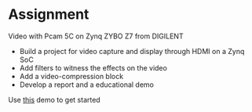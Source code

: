 # Assignment

Video with Pcam 5C on Zynq ZYBO Z7 from DIGILENT

* Build a project for video capture and display through HDMI on a Zynq SoC
* Add filters to witness the effects on the video
* Add a video-compression block
* Develop a report and a educational demo

Use [this](https://digilent.com/reference/learn/programmable-logic/tutorials/zybo-z7-pcam-5c-demo/start) demo to get started